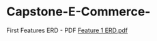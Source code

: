# Capstone-E-Commerce-

First Features ERD - PDF
[Feature 1 ERD.pdf](https://github.com/JeanLance/Capstone-E-Commerce-/files/7696935/Feature.1.ERD.pdf)
